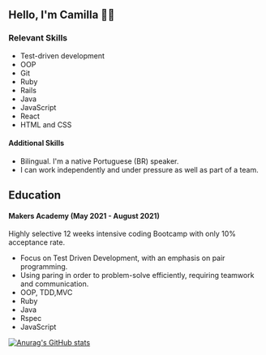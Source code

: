 ## Hello, I'm Camilla 👋🏾

<!-- 
[![Anurag's GitHub stats](https://github-readme-stats.vercel.app/api?username=camilla000&show_icons=true&theme=dracula&layout=compact
)](https://github.com/anuraghazra/github-readme-stats)

    
[![Top Langs](https://github-readme-stats.vercel.app/api/top-langs/?username=camilla000&show_icons=true&theme=dracula&layout=compact&langs_count=8)](https://github.com/anuraghazra/github-readme-stats)

### My WakaTime status for the last two weeks:

![willianrod's wakatime stats](https://github-readme-stats.vercel.app/api/wakatime?username=camilla000&layout=compact&theme=dracula) -->

### Relevant Skills

- Test-driven development
- OOP
- Git
- Ruby
- Rails
- Java
- JavaScript
- React
- HTML and CSS




#### Additional Skills



- Bilingual. I'm a native Portuguese (BR) speaker.
- I can work independently and under pressure as well as part of a team.


## Education

#### Makers Academy (May 2021 - August 2021)
Highly selective 12 weeks intensive coding Bootcamp with only 10% acceptance rate.

- Focus on Test Driven Development, with an emphasis on pair programming.
- Using paring in order to problem-solve efficiently, requiring teamwork and communication.
- OOP, TDD,MVC
- Ruby
- Java
- Rspec
- JavaScript

[![Anurag's GitHub stats](https://github-readme-stats.vercel.app/api?username=camilla000&show_icons=true&theme=dracula&layout=compact
)](https://github.com/anuraghazra/github-readme-stats)



<!-- ## Hobbies

Indoor climbing (bouldering), -->



